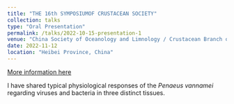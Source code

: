 ```yaml
---
title: "THE 16th SYMPOSIUMOF CRUSTACEAN SOCIETY"
collection: talks
type: "Oral Presentation"
permalink: /talks/2022-10-15-presentation-1
venue: "China Society of Oceanology and Limnology / Crustacean Branch of the China Zoological Society / Hebei University"
date: 2022-11-12
location: "Heibei Province, China"
---
```


[More information here](http://example2.com)

I have shared typical physiological responses of the _Penaeus vannamei_ regarding viruses and bacteria in three distinct tissues.

